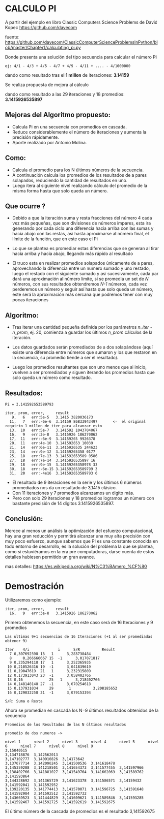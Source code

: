 # CALCULO PI

A partir del ejemplo en libro Classic Computers Science Problems de David Kopec
https://github.com/davecom

fuente: https://github.com/davecom/ClassicComputerScienceProblemsInPython/blob/master/Chapter1/calculating_pi.py

Donde presenta una solución del tipo secuencia para calcular el número Pi

`ej: 4/1 - 4/3 + 4/5 - 4/7 + 4/9 - 4/11 + .... - 4/1000000`

dando como resultado tras el **1 millon** de iteraciones: **3.14159**

Se realiza propuesta de mejora al cálculo

dando como resultado a las 29 iteraciones y 18 promedios: **3.1415926535897**

## Mejoras del Algoritmo propuesto:
+ Calcula Pi en una secuencia con promedios en cascada.
+ Reduce considerablemente el número de iteraciones y aumenta la precisión rápidamente.
+ Aporte realizado por Antonio Molina.

## Como:
- Calcula el promedio para los N últimos números de la secuencia.
- A continuación calcula los promedios de los resultados de a pares solapados, reduciendo la cantidad de resultados en uno.
- Luego itera al siguiente nivel realizando cálculo del promedio de la misma forma hasta que solo queda un número.

## Que ocurre ?

- Debido a que la iteración suma y resta fracciones del número 4 cada vez más pequeñas, que son divisiones de números impares, esta ira generando por cada ciclo una diferencia hacia arriba con las sumas y hacia abajo con las restas, así hasta aproximarse al número final, el límite de la función, que en este caso el Pi

- Lo que se plantea es promediar estas diferencias que se generan al tirar hacia arriba y hacia abajo, llegando más rápido al resultado

- El truco esta en realizar promedios solapados únicamente de a pares, aprovechando la diferencia entre un numero sumado y uno restado, luego el restado con el siguiente sumado y así sucesivamente, cada par dará una aproximación al número limite, si se promedia un set de *N* números, con sus resultados obtendremos *N-1* números, cada vez perderemos un número y seguir así hasta que solo queda un número, este será la aproximación más cercana que podremos tener con muy pocas iteraciones

## Algoritmo:

- Tras iterar una cantidad pequeña definida por los parámetros *n_iter - n_prom*, ej. 20, comienza a guardar los últimos *n_prom* cálculos de la iteración.

- Los datos guardados serán promediados de a dos solapándose (aquí existe una diferencia entre números que sumaron y los que restaron en la secuencia, su promedio tiende a ser el resultado).

- Luego los promedios resultantes que son uno menos que al inicio, vuelven a ser promediados y siguen iterando los promedios hasta que solo queda un número como resultado.

## Resultados:
```
Pi = 3.141592653589793

iter, prom, error,     result
   9,   6   err:5e-5   3.1415 3820036173 
  11,   7   err:-6e-6  3.14159 86833943497       <-  el original requirio 1 millon de iter para alcanzar esto
  13,  10   err:5e-7   3.141592 1043704067 
  16,   9   err:3e-8   3.1415926 186270062 
  17,  11   err:-6e-9  3.14159265 9926378
  20,  11   err:4e-10  3.141592653 10039 
  21,  14   err:6e-11  3.1415926535 244623
  23,  14   err:9e-12  3.14159265358 0177 
  25,  18   err:7e-13  3.141592653589 0586
  27,  18   err:7e-14  3.1415926535897 16
  29,  18   err:9e-15  3.14159265358978 33
  30,  18   err:-6e-15 3.141592653589799 3
  31,  20   err:-4e16  3.141592653589793 6
```

- El resultado de 9 iteraciones en la serie y los últimos 6 números promediados nos da un resultado de 3,1415 clásico.
- Con 11 iteraciones y 7 promedios alcanzamos un digito más.
- Pero con solo 29 iteraciones y 18 promedios logramos un número con bastante precisión de 14 dígitos 3.1415926535897.

## Conclusión:
Merece al menos un análisis la optimización del esfuerzo computacional, hay una gran reducción y permitirá alcanzar una muy alta precisión con muy poco esfuerzo, aunque sabemos que PI es una constante conocida en todo entorno de desarrollo, es la solución del problema la que se plantea, como si estuviéramos en la era pre computadoras, darse cuenta de estos detalles hubiesen permitido un gran avance.

mas detalles: https://es.wikipedia.org/wiki/N%C3%BAmero_%CF%80



# Demostración

Utilizaremos como ejemplo:
```
iter, prom, error,     result
  16,   9   err:3e-8   3.1415926 186270062 
```

Primero obtenemos la secuencia, en este caso será de 16 Iteraciones y 9 promedios
```
Las ultimas 9+1 secuencias de 16 Iteraciones (+1 al ser promediadas obtener 9)

Iter    4/i             i      S/R          Result
  7	0,307692308	13	 1	    3,283738484
  8  	0,266666667	15	-1	    3,017071817
  9	0,235294118	17	 1	    3,252365935
 10	0,210526316	19	-1	    3,041839619
 11	0,19047619	21	 1	    3,232315809
 12	0,173913043	23	-1	    3,058402766
 13	0,16            25	 1	    3,218402766
 14	0,148148148	27	-1	    3,070254618
 15	0,137931034     29       1          3,208185652
 16	0,129032258	31	-1	    3,079153394

S/R: Suma o Resta
```

Ahora se promedian en cascada los N=9 últimos resultados obtenidos de la secuencia
```
Promedios de los Resultados de las N últimos resultados

promedio de dos numeros -> 

nivel 1      nivel 2      nivel 3      nivel 4      nivel 5      nivel 6      nivel 7      nivel 8      nivel 9 
3,15040515                
3,134718876  3,142562013              
3,147102777  3,140910826  3,14173642            
3,137077714  3,142090245  3,141500536  3,141618478          
3,145359288  3,141218501  3,141654373  3,141577455  3,141597966        
3,138402766  3,141881027  3,141549764  3,141602069  3,141589762  3,141593864      
3,144328692  3,141365729  3,141623378  3,141586571  3,14159432   3,141592041  3,141592952    
3,139220135  3,141774413  3,141570071  3,141596725  3,141591648  3,141592984  3,141592512  3,141592732  
3,143669523  3,141444829  3,141609621  3,141589846  3,141593285  3,141592467  3,141592725  3,141592619  3,141592675
```

El último número de la cascada de promedios es el resultado 3,141592675
